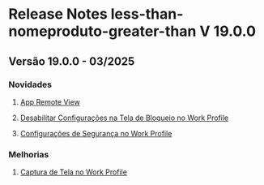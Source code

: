 # Release Notes less-than-nomeproduto-greater-than V 19.0.0

## **Versão 19.0.0 - 03/2025**


### **Novidades**

1. [App Remote View](App-Remote-View.md)
2. [Desabilitar Configurações na Tela de Bloqueio no Work Profile](Desabilitar-Configurações-Na-Tela-De-Bloqueio-No-Work-Profile.md)

3. [Configurações de Segurança no Work Profile](Configurações-De-Segurança-No-Work-Profile.md)
### **Melhorias**

1. [Captura de Tela no Work Profile](Captura-De-Tela-No-Work-Profile.md)
